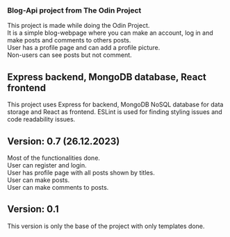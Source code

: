### Blog-Api project from The Odin Project
This project is made while doing the Odin Project.<br>
It is a simple blog-webpage where you can make an account, log in and make posts and comments to others posts.<br>
User has a profile page and can add a profile picture.<br>
Non-users can see posts but not comment.<br>

## Express backend, MongoDB database, React frontend
This project uses Express for backend, MongoDB NoSQL database for data storage and React as frontend.
ESLint is used for finding styling issues and code readability issues.

## Version: 0.7 (26.12.2023)
Most of the functionalities done.</br>
User can register and login.</br>
User has profile page with all posts shown by titles.</br>
User can make posts.</br>
User can make comments to posts.</br>

## Version: 0.1
This version is only the base of the project with only templates done.